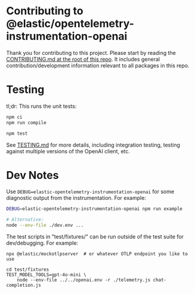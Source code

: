 # Contributing to @elastic/opentelemetry-instrumentation-openai

Thank you for contributing to this project.
Please start by reading the [CONTRIBUTING.md at the root of this repo](../../CONTRIBUTING.md).
It includes general contribution/development information relevant to all packages in this repo.


# Testing

tl;dr: This runs the unit tests:

```bash
npm ci
npm run compile

npm test
```

See [TESTING.md](./TESTING.md) for more details, including integration testing,
testing against multiple versions of the OpenAI client, etc.


# Dev Notes

Use `DEBUG=elastic-opentelemetry-instrumentation-openai` for some diagnostic
output from the instrumentation.  For example:

```bash
DEBUG=elastic-opentelemetry-instrumentation-openai npm run example

# Alternative:
node --env-file ./dev.env ...
```

The test scripts in "test/fixtures/" can be run outside of the test suite for
dev/debugging. For example:

```
npx @elastic/mockotlpserver  # or whatever OTLP endpoint you like to use

cd test/fixtures
TEST_MODEL_TOOLS=gpt-4o-mini \
    node --env-file ../../openai.env -r ./telemetry.js chat-completion.js
```

